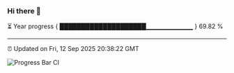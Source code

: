 ### Hi there 👋

⏳ Year progress { ████████████████████▁▁▁▁▁▁▁▁▁▁ } 69.82 %

---

⏰ Updated on Fri, 12 Sep 2025 20:38:22 GMT

![Progress Bar CI](https://github.com/IshwaranRudhara/GIT-ACTION/workflows/Progress%20Bar%20CI/badge.svg)
